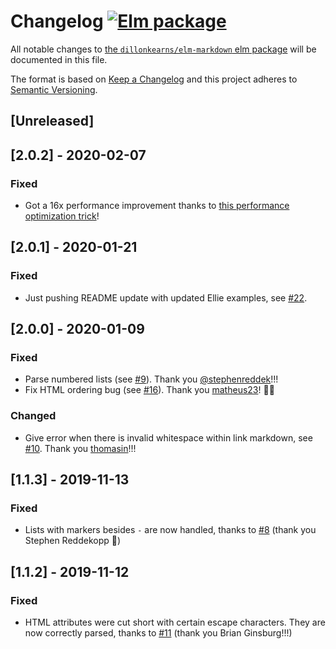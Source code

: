 # Changelog [![Elm package](https://img.shields.io/elm-package/v/dillonkearns/elm-markdown.svg)](https://package.elm-lang.org/packages/dillonkearns/elm-markdown/latest/)

All notable changes to
[the `dillonkearns/elm-markdown` elm package](http://package.elm-lang.org/packages/dillonkearns/elm-markdown/latest)
will be documented in this file.

The format is based on [Keep a Changelog](http://keepachangelog.com/en/1.0.0/)
and this project adheres to [Semantic Versioning](http://semver.org/spec/v2.0.0.html).

## [Unreleased]

## [2.0.2] - 2020-02-07

### Fixed
- Got a 16x performance improvement thanks to
    [this performance optimization trick](https://discourse.elm-lang.org/t/performance-optimization/5105)!

## [2.0.1] - 2020-01-21

### Fixed
- Just pushing README update with updated Ellie examples, see [#22](https://github.com/dillonkearns/elm-markdown/issues/22).

## [2.0.0] - 2020-01-09

### Fixed

- Parse numbered lists (see [#9](https://github.com/dillonkearns/elm-markdown/pull/9)). Thank you [@stephenreddek](https://github.com/stephenreddek)!!!
- Fix HTML ordering bug (see [#16](https://github.com/dillonkearns/elm-markdown/pull/16)). Thank you [matheus23](https://github.com/matheus23)! 🎉🙏

### Changed
- Give error when there is invalid whitespace within link markdown, see [#10](https://github.com/dillonkearns/elm-markdown/pull/10). Thank you [thomasin](https://github.com/thomasin)!!!

## [1.1.3] - 2019-11-13

### Fixed

- Lists with markers besides `-` are now handled, thanks to
  [#8](https://github.com/dillonkearns/elm-markdown/pull/8) (thank you Stephen Reddekopp 🙏)

## [1.1.2] - 2019-11-12

### Fixed

- HTML attributes were cut short with certain escape characters. They are now correctly parsed, thanks to
  [#11](https://github.com/dillonkearns/elm-markdown/pull/11) (thank you Brian Ginsburg!!!)
